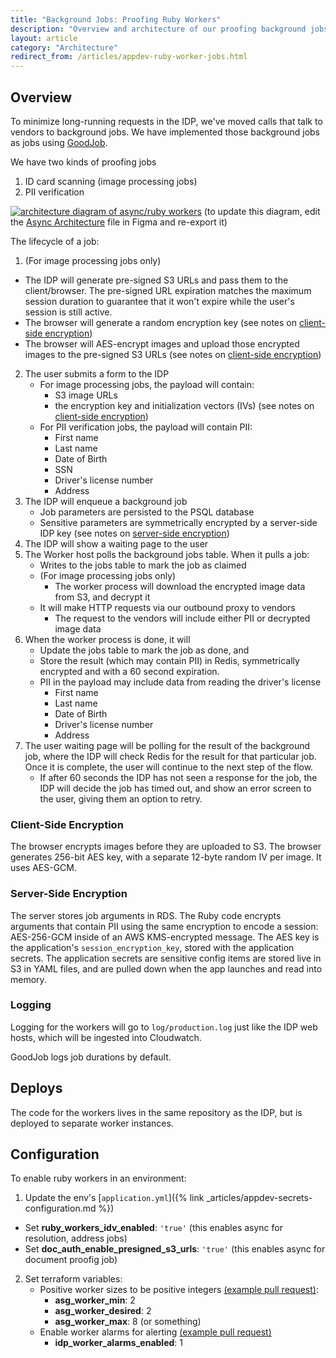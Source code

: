 ```yaml
---
title: "Background Jobs: Proofing Ruby Workers"
description: "Overview and architecture of our proofing background jobs"
layout: article
category: "Architecture"
redirect_from: /articles/appdev-ruby-worker-jobs.html
---
```


## Overview

To minimize long-running requests in the IDP, we've moved calls that talk to vendors
to background jobs. We have implemented those background jobs as jobs using
[GoodJob](https://github.com/bensheldon/good_job).

We have two kinds of proofing jobs

1. ID card scanning (image processing jobs)
2. PII verification

[![architecture diagram of async/ruby workers][image]][image]
(to update this diagram, edit the [Async Architecture][figma] file in Figma and re-export it)

[image]: {{site.baseurl}}/images/ruby-worker-proofing-async-diagram.png
[figma]: https://www.figma.com/file/w3TLJopAqDMjER3uCo8Y6v/Async-Worker-Architecture?node-id=104%3A3

The lifecycle of a job:

1. (For image processing jobs only)
  - The IDP will generate pre-signed S3 URLs and pass them to the client/browser. The pre-signed URL expiration matches the maximum session duration to guarantee that it won't expire while the user's session is still active.
  - The browser will generate a random encryption key (see notes on [client-side encryption](#client-side-encryption))
  - The browser will AES-encrypt images and upload those encrypted images to the pre-signed S3 URLs (see notes on [client-side encryption](#client-side-encryption))
2. The user submits a form to the IDP
    - For image processing jobs, the payload will contain:
        - S3 image URLs
        - the encryption key and initialization vectors (IVs) (see notes on [client-side encryption](#client-side-encryption))
    - For PII verification jobs, the payload will contain PII:
        - First name
        - Last name
        - Date of Birth
        - SSN
        - Driver's license number
        - Address
3. The IDP will enqueue a background job
    - Job parameters are persisted to the PSQL database
    - Sensitive parameters are symmetrically encrypted by a server-side IDP key (see notes on [server-side encryption](#server-side-encryption))
4. The IDP will show a waiting page to the user
4. The Worker host polls the background jobs table. When it pulls a job:
    - Writes to the jobs table to mark the job as claimed
    - (For image processing jobs only)
        - The worker process will download the encrypted image data from S3, and decrypt it
    - It will make HTTP requests via our outbound proxy to vendors
        - The request to the vendors will include either PII or decrypted image data
6. When the worker process is done, it will
    - Update the jobs table to mark the job as done, and
    - Store the result (which may contain PII) in Redis, symmetrically encrypted and
      with a 60 second expiration.
    - PII in the payload may include data from reading the driver's license
        - First name
        - Last name
        - Date of Birth
        - Driver's license number
        - Address
7. The user waiting page will be polling for the result of the background job, where the IDP will
   check Redis for the result for that particular job. Once it is complete, the user will continue
   to the next step of the flow.
    - If after 60 seconds the IDP has not seen a response for the job, the IDP will decide the job
      has timed out, and show an error screen to the user, giving them an option to retry.

### Client-Side Encryption

The browser encrypts images before they are uploaded to S3. The browser generates 256-bit AES key,
with a separate 12-byte random IV per image. It uses AES-GCM.

### Server-Side Encryption

The server stores job arguments in RDS. The Ruby code encrypts arguments that contain PII
using the same encryption to encode a session: AES-256-GCM inside of an AWS KMS-encrypted message.
The AES key is the application's `session_encryption_key`, stored with the application secrets.
The application secrets are sensitive config items are stored live in S3 in YAML files, and are
pulled down when the app launches and read into memory.

### Logging

Logging for the workers will go to `log/production.log` just like the IDP web hosts,
which will be ingested into Cloudwatch.

GoodJob logs job durations by default.

## Deploys

The code for the workers lives in the same repository as the IDP, but is deployed to separate worker
instances.

## Configuration

To enable ruby workers in an environment:

1. Update the env's [`application.yml`]({% link _articles/appdev-secrets-configuration.md %})
  - Set **ruby_workers_idv_enabled**: `'true'` (this enables async for resolution, address jobs)
  - Set **doc_auth_enable_presigned_s3_urls**: `'true'` (this enables async for document proofig job)
2. Set terraform variables:
    - Positive worker sizes to be positive integers [(example pull request)](https://github.com/18F/identity-devops-private/pull/1513/files):
        - **asg_worker_min**: 2
        - **asg_worker_desired**: 2
        - **asg_worker_max**: 8 (or something)
    - Enable worker alarms for alerting [(example pull request)](https://github.com/18F/identity-devops-private/pull/1514/files)
        - **idp_worker_alarms_enabled**: 1
